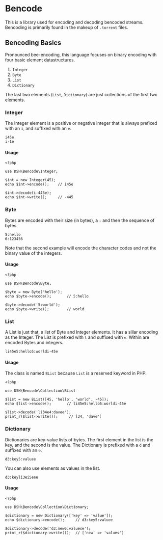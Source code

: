 # Bencode

This is a library used for encoding and decoding bencoded streams. Bencoding
is primarily found in the makeup of `.torrent` files.

## Bencoding Basics

Pronounced bee-encoding, this language focuses on binary encoding with four
basic element datastructures.

1. `Integer`
2. `Byte`
3. `List`
4. `Dictionary`

The last two elements (`List`, `Dictionary`) are just collections of the
first two elements.

### Integer

The Integer element is a positive or negative integer that is always
prefixed with an `i`, and suffixed with an `e`.

    i45e
    i-1e

#### Usage

    <?php
    
    use DSH\Bencode\Integer;
    
    $int = new Integer(45);
    echo $int->encode();    // i45e

    $int->decode(i-445e);
    echo $int->write();     // -445

### Byte

Bytes are encoded with their size (in bytes), a `:` and then the sequence
of bytes.

    5:hello
    6:123456

Note that the second example will encode the character codes and not the
binary value of the integers.

#### Usage

    <?php
    
    use DSH\Bencode\Byte;
    
    $byte = new Byte('hello');
    echo $byte->encode();       // 5:hello
    
    $byte->decode('5:world');
    echo $byte->write();        // world

### List

A List is just that, a list of Byte and Integer elements. It has a siilar
encoding as the Integer. The List is prefixed with `l` and suffixed with
`e`. Within are encoded Bytes and integers.

    li45e5:hello5:worldi-45e

#### Usage

The class is named `BList` because `List` is a reserved keyword in PHP.

    <?php
    
    use DSH\Bencode\Collection\BList
    
    $list = new BList([45, 'hello', 'world', -45]);
    echo $list->encode();       // li45e5:hello5:worldi-45e
    
    $list->decode('li34e4:davee');
    print_r($list->write());     // [34, 'dave']

### Dictionary

Dictionaries are key-value lists of bytes. The first element in the list
is the key, and the second is the value. The Dictionary is prefixed with
a `d` and suffixed with an `e`.

    d3:key5:valuee

You can also use elements as values in the list.

    d3:keyli3ei5eee

#### Usage

    <?php
    
    use DSH\Bencode\Collection\Dictionary;

    $dictionary = new Dictionary(['key' => 'value']);
    echo $dictionary->encode();     // d3:key5:valuee
    
    $dictionary->decode('d3:new6:valuese');
    print_r($dictionary->write());  // ['new' => 'values']

